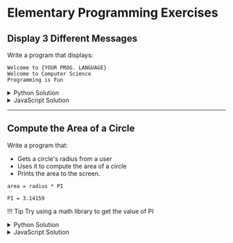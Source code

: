 # Elementary Programming Exercises

## Display 3 Different Messages

Write a program that displays:

```
Welcome to {YOUR PROG. LANGUAGE}
Welcome to Computer Science
Programming is Fun
```

<details>
  <summary>Python Solution</summary>

```py linenums="1"
print('Welcome to Python!')
print('Welcome to Computer Science!')
print('Programming is Fun!')
```

</details>

<details>
  <summary>JavaScript Solution</summary>

```js linenums="1"
alert('Welcome to JavaScript!')
console.log('Welcome to JavaScript!')

alert('Welcome to Computer Science!')
console.log('Welcome to Computer Science!')

alert('Programming is Fun!')
console.log('Programming is Fun!')
```

</details>

---

## Compute the Area of a Circle

Write a program that:

* Gets a circle's radius from a user
* Uses it to compute the area of a circle
* Prints the area to the screen.

```
area = radius * PI

PI = 3.14159
```

!!! Tip
    Try using a math library to get the value of PI

<details>
  <summary>Python Solution</summary>

Solution #1

```py linenums="1"
radius = input('Enter the radius of a circle: ')

area = radius * radius * 3.14159

print('The area for the circle of radius {0} is {1}'.format(radius, area))
```

Solution #2

```py linenums="1"
import math

radius = input('Enter the radius of a circle: ')

area = pow(radius, 2) * math.pi

print('The area for the circle of radius {0} is {1}'.format(radius, area))
```

</details>

<details>
  <summary>JavaScript Solution</summary>

Solution #1

```js linenums="1"
let radius = prompt('Enter the radius of a circle: ')

let area = radius * radius * 3.14159

alert(`The area for the circle of radius ${radius} is ${area}`)
console.log(`The area for the circle of radius ${radius} is ${area}`)
```

Solution #2

```js linenums="1"
let radius = prompt('Enter the radius of a circle: ')

let area = Math.pow(radius, 2) * Math.PI

alert(`The area for the circle of radius ${radius} is ${area}`)
console.log(`The area for the circle of radius ${radius} is ${area}`)
```

</details>
